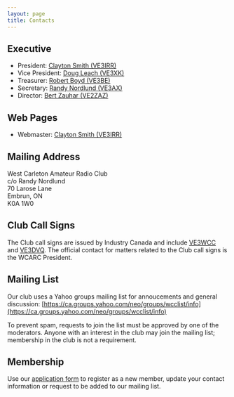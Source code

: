 ```yaml
---
layout: page
title: Contacts
---
```

## Executive
* President: [Clayton Smith (VE3IRR)](mailto:argilo@gmail.com)
* Vice President: [Doug Leach (VE3XK)](mailto:ve3xk@bell.net)
* Treasurer: [Robert Boyd (VE3BE)](mailto:rwboyd@yahoo.com)
* Secretary: [Randy Nordlund (VE3AX)](mailto:randynordlund@hotmail.com)
* Director: [Bert Zauhar (VE2ZAZ)](mailto:ve2zaz@rac.ca)

## Web Pages
* Webmaster: [Clayton Smith (VE3IRR)](mailto:argilo@gmail.com)

## Mailing Address
West Carleton Amateur Radio Club  
c/o Randy Nordlund  
70 Larose Lane  
Embrun, ON  
K0A 1W0

## Club Call Signs
The Club call signs are issued by Industry Canada and include
[VE3WCC](https://www.qrz.com/db/ve3wcc) and [VE3DVQ](https://www.qrz.com/db/ve3dvq).
The official contact for matters related to the Club call signs is the WCARC President.

## Mailing List
Our club uses a Yahoo groups mailing list for annoucements and general discussion:
[https://ca.groups.yahoo.com/neo/groups/wcclist/info](https://ca.groups.yahoo.com/neo/groups/wcclist/info)

To prevent spam, requests to join the list must be approved by one of the moderators.
Anyone with an interest in the club may join the mailing list; membership in the club
is not a requirement.

## Membership

Use our [application form](application.html) to register as a new member, update
your contact information or request to be added to our mailing list.
